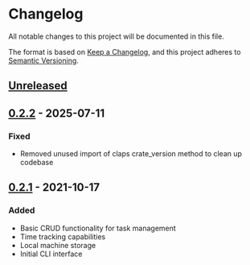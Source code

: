 # Changelog

All notable changes to this project will be documented in this file.

The format is based on [Keep a Changelog](https://keepachangelog.com/en/1.0.0/),
and this project adheres to [Semantic Versioning](https://semver.org/spec/v2.0.0.html).

## [Unreleased]

## [0.2.2] - 2025-07-11

### Fixed
- Removed unused import of claps crate_version method to clean up codebase

## [0.2.1] - 2021-10-17

### Added
- Basic CRUD functionality for task management
- Time tracking capabilities
- Local machine storage
- Initial CLI interface

[Unreleased]: https://github.com/nnashwin/taskmao/compare/v0.2.2...HEAD
[0.2.2]: https://github.com/nnashwin/taskmao/compare/v0.2.1...v0.2.2
[0.2.1]: https://github.com/nnashwin/taskmao/releases/tag/v0.2.1
